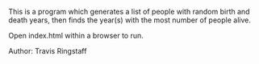This is a program which generates a list of people with random birth and death years, then finds the year(s) with the most number of people alive.

Open index.html within a browser to run.

Author: Travis Ringstaff
